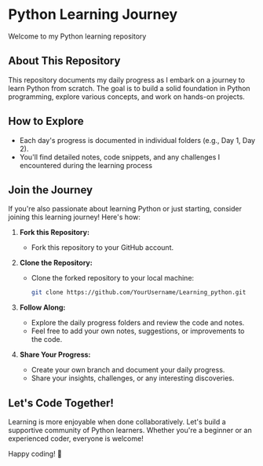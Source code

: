 # Python Learning Journey

Welcome to my Python learning repository

## About This Repository

This repository documents my daily progress as I embark on a  journey to learn Python from scratch. The goal is to build a solid foundation in Python programming, explore various concepts, and work on hands-on projects.

## How to Explore

- Each day's progress is documented in individual folders (e.g., Day 1, Day 2).
- You'll find detailed notes, code snippets, and any challenges I encountered during the learning process

## Join the Journey

If you're also passionate about learning Python or just starting, consider joining this learning journey! Here's how:


1. **Fork this Repository:**
   - Fork this repository to your GitHub account.

2. **Clone the Repository:**
   - Clone the forked repository to your local machine:
     ```bash
     git clone https://github.com/YourUsername/Learning_python.git
     ```

3. **Follow Along:**
   - Explore the daily progress folders and review the code and notes.
   - Feel free to add your own notes, suggestions, or improvements to the code.

4. **Share Your Progress:**
   - Create your own branch and document your daily progress.
   - Share your insights, challenges, or any interesting discoveries.

## Let's Code Together!

Learning is more enjoyable when done collaboratively. Let's build a supportive community of Python learners. Whether you're a beginner or an experienced coder, everyone is welcome!

Happy coding! 🚀
